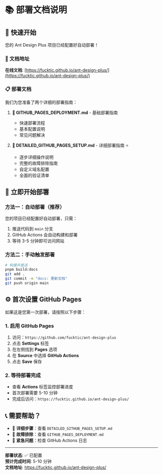 <!--
 * @Author: xuwei
 * @Date: 2025-09-11 16:00:40
 * @LastEditors: lisaxw lisaxw@qq.com
 * @LastEditTime: 2025-09-11 16:00:45
 * @Description: Do not edit
-->

# 📚 部署文档说明

## 🎯 快速开始

您的 Ant Design Plus 项目已经配置好自动部署！

### 📖 文档地址

**在线文档**: [https://fucktic.github.io/ant-design-plus/](https://fucktic.github.io/ant-design-plus/)

### 📋 部署文档

我们为您准备了两个详细的部署指南：

1. **📄 GITHUB_PAGES_DEPLOYMENT.md** - 基础部署指南

    - 快速部署流程
    - 基本配置说明
    - 常见问题解决

2. **📄 DETAILED_GITHUB_PAGES_SETUP.md** - 详细部署指南 ⭐
    - 逐步详细操作说明
    - 完整的故障排除指南
    - 自定义域名配置
    - 全面的验证清单

## 🚀 立即开始部署

### 方法一：自动部署（推荐）

您的项目已经配置好自动部署，只需：

1. 推送代码到 `main` 分支
2. GitHub Actions 会自动构建和部署
3. 等待 3-5 分钟即可访问网站

### 方法二：手动触发部署

```bash
# 构建并推送
pnpm build:docs
git add .
git commit -m "docs: 更新文档"
git push origin main
```

## ⚙️ 首次设置 GitHub Pages

如果这是您第一次部署，请按照以下步骤：

### 1. 启用 GitHub Pages

1. 访问：`https://github.com/fucktic/ant-design-plus`
2. 点击 **Settings** 标签
3. 在左侧找到 **Pages** 选项
4. 在 **Source** 中选择 **GitHub Actions**
5. 点击 **Save** 保存

### 2. 等待部署完成

-   查看 **Actions** 标签监控部署进度
-   首次部署需要 5-10 分钟
-   完成后访问：`https://fucktic.github.io/ant-design-plus/`

## 📞 需要帮助？

-   📖 **详细步骤**：查看 `DETAILED_GITHUB_PAGES_SETUP.md`
-   🔧 **故障排除**：查看 `GITHUB_PAGES_DEPLOYMENT.md`
-   🚨 **紧急问题**：检查 GitHub Actions 日志

---

**部署状态**: ✅ 已配置  
**预计完成时间**: 5-10 分钟  
**文档地址**: https://fucktic.github.io/ant-design-plus/
